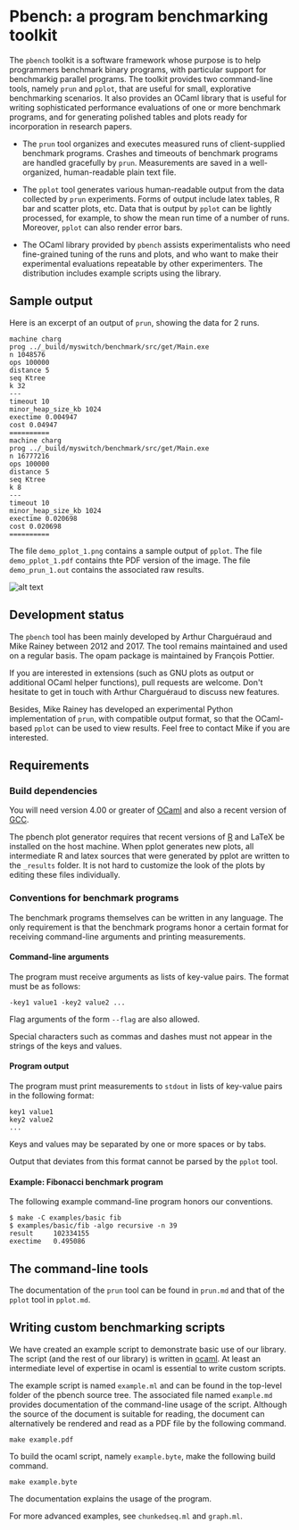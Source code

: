 Pbench: a program benchmarking toolkit
=================================================

The `pbench` toolkit is a software framework whose purpose is
to help programmers benchmark binary programs, with particular support
for benchmarkig parallel programs. The toolkit provides two command-line 
tools, namely `prun` and `pplot`, that are useful for small, explorative
benchmarking scenarios. It also provides an OCaml library that is
useful for writing sophisticated performance evaluations of one or 
more benchmark programs, and for generating polished tables and plots 
ready for incorporation in research papers.

- The `prun` tool organizes and executes measured runs of
  client-supplied benchmark programs. Crashes and timeouts of
  benchmark programs are handled gracefully by `prun`. 
  Measurements are saved in a well-organized, human-readable 
  plain text file.

- The `pplot` tool generates various human-readable
  output from the data collected by `prun` experiments. Forms
  of output include latex tables, R bar and scatter plots, etc.
  Data that is output by `pplot` can be lightly processed,
  for example, to show the mean run time of a number of runs.
  Moreover, `pplot` can also render error bars.

- The OCaml library provided by `pbench` assists experimentalists
  who need fine-grained tuning of the runs and plots, and who
  want to make their experimental evaluations repeatable
  by other experimenters. The distribution includes example 
  scripts using the library.


Sample output
-------------

Here is an excerpt of an output of `prun`, showing the data for 2 runs.

```
machine charg
prog ../_build/myswitch/benchmark/src/get/Main.exe
n 1048576
ops 100000
distance 5
seq Ktree
k 32
---
timeout 10
minor_heap_size_kb 1024
exectime 0.004947
cost 0.04947
==========
machine charg
prog ../_build/myswitch/benchmark/src/get/Main.exe
n 16777216
ops 100000
distance 5
seq Ktree
k 8
---
timeout 10
minor_heap_size_kb 1024
exectime 0.020698
cost 0.020698
==========
```

The file `demo_pplot_1.png` contains a sample output of `pplot`. The file `demo_pplot_1.pdf` contains thte PDF version of the image. The file `demo_prun_1.out` contains the associated raw results. 

![alt text](relative%20demo_pplot_1.png?raw=true "Sample output of pplot")


Development status
------------------

The `pbench` tool has been mainly developed by Arthur Charguéraud
and Mike Rainey between 2012 and 2017. The tool remains
maintained and used on a regular basis. The opam package is 
maintained by François Pottier.

If you are interested in extensions (such as GNU plots as output
or additional OCaml helper functions), pull requests are welcome.
Don't hesitate to get in touch with Arthur Charguéraud to 
discuss new features.

Besides, Mike Rainey has developed an experimental Python 
implementation of `prun`, with compatible output format,
so that the OCaml-based `pplot` can be used to view results.
Feel free to contact Mike if you are interested.


Requirements
------------

### Build dependencies

You will need version 4.00 or greater of 
[OCaml](http://www.ocaml.org/) and also a recent version 
of [GCC](http://gcc.gnu.org/).

The pbench plot generator requires that recent versions of 
[R](http://www.r-project.org/) and LaTeX be installed on the 
host machine. When pplot generates new plots, all intermediate 
R and latex sources that were generated by pplot are written 
to the `_results` folder. It is not hard to customize the 
look of the plots by editing these files individually.

### Conventions for benchmark programs

The benchmark programs themselves can be written in any 
language. The only requirement is that the benchmark programs
honor a certain format for receiving command-line arguments
and printing measurements.

#### Command-line arguments

The program must receive arguments as lists of key-value 
pairs. The format must be as follows:

    -key1 value1 -key2 value2 ...

Flag arguments of the form `--flag` are also allowed.

Special characters such as commas and dashes must not appear
in the strings of the keys and values.

#### Program output

The program must print measurements to `stdout` in lists
of key-value pairs in the following format:

    key1 value1
    key2 value2
    ...

Keys and values may be separated by one or more spaces or
by tabs.

Output that deviates from this format cannot be parsed by
the `pplot` tool.

#### Example: Fibonacci benchmark program

The following example command-line program honors our conventions.

    $ make -C examples/basic fib
    $ examples/basic/fib -algo recursive -n 39
    result     102334155
    exectime   0.495086

The command-line tools
----------------------

The documentation of the `prun` tool can be found
in `prun.md` and that of the `pplot` tool in `pplot.md`.

Writing custom benchmarking scripts
-----------------------------------

We have created an example script to demonstrate basic use
of our library. The script (and the rest of our library)
is written in [ocaml](http://www.ocaml.org/). At least
an intermediate level of expertise in ocaml is essential
to write custom scripts.

The example script is named `example.ml` and can be found
in the top-level folder of the pbench source tree. 
The associated file named `example.md` provides documentation
of the command-line usage of the script. Although the
source of the document is suitable for reading, the document
can alternatively be rendered and read as a PDF file by the 
following command.

    make example.pdf

To build the ocaml script, namely `example.byte`, make the
following build command.

    make example.byte
    
The documentation explains the usage of the program.

For more advanced examples, see `chunkedseq.ml` and 
`graph.ml`.




